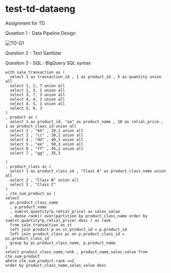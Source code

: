 # test-td-dataeng

Assignment for TD

Qusetion 1 - Data Pipeline Design

![TD-Q1](https://user-images.githubusercontent.com/38657478/214230538-7ce8d647-d2bf-41eb-ae52-20b8511f2f2d.jpg)


Question 2 - Text Sanitizer


Question 3 - SQL : BIgQuery SQL syntax

```
with sale_transaction as (
  select 1 as transaction_id , 1 as product_id , 5 as quantity union all
  select 1, 2, 7 union all
  select 2, 3, 1 union all
  select 3, 7, 3 union all
  select 4, 4, 1 union all
  select 4, 5, 1 union all
  select 5, 6, 3 
)
, product as (
  select 1 as product_id, "aa" as product_name , 10 as retial_price , 1 as product_class_id union all
  select 2 , "bb" , 20,1 union all
  select 3 , "cc" , 30,2 union all
  select 4 , "dd" , 40,3 union all
  select 5 , "ee" , 50,3 union all
  select 6 , "ff" , 45,2 union all
  select 7 , "gg" , 35,3

)
, product_class as (
  select 1 as product_class_id , "Class A" as product_class_name union all
  select 2 , "Class B" union all
  select 3 , "Class C"
)
, cte_sum_product as (
select 
  pc.product_class_name
  , p.product_name
  , sum(st.quantity*p.retial_price) as sales_value
  , dense_rank() over(partition by product_class_name order by sum(st.quantity*p.retial_price) desc ) as rank
  from sale_transaction as st
  left join product p on st.product_id = p.product_id
  left join product_class pc on p.product_class_id = pc.product_class_id
  group by pc.product_class_name, p.product_name
)
select product_class_name,rank , product_name,sales_value from cte_sum_product
where cte_sum_product.rank <=2
order by product_class_name,sales_value desc

```
